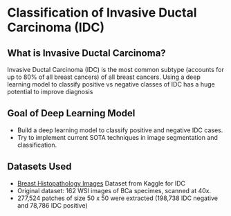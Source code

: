 # Classification of Invasive Ductal Carcinoma (IDC)

## What is Invasive Ductal Carcinoma? 

Invasive Ductal Carcinoma (IDC) is the most common subtype (accounts for up to 80% of all breast cancers) of all breast cancers. Using a deep learning model to classify positive vs negative classes of IDC has a huge potential to improve diagnosis

## Goal of Deep Learning Model 

-  Build a deep learning model to classify positive and negative IDC cases.
-  Try to implement current SOTA techniques in image segmentation and classification. 

## Datasets Used 

-  [Breast Histopathology Images](https://www.kaggle.com/datasets/paultimothymooney/breast-histopathology-images) Dataset from Kaggle for IDC
- Original dataset: 162 WSI images of BCa specimes, scanned at 40x.
- 277,524 patches of size 50 x 50 were extracted (198,738 IDC negative and 78,786 IDC positive)



